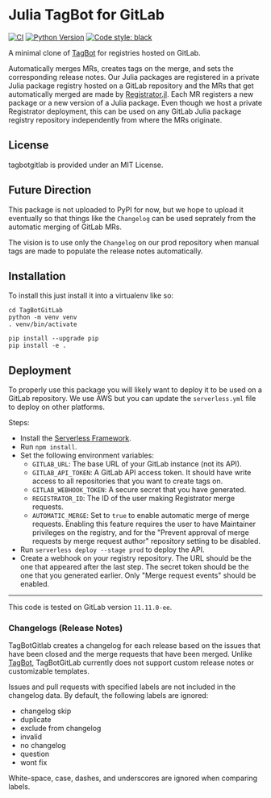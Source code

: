 # Julia TagBot for GitLab

[![CI](https://github.com/Invenia/TabBotGitlab/workflows/CI/badge.svg)](https://github.com/Invenia/DateSelectors.jl/actions?query=workflow%3ACI)
[![Python Version](https://img.shields.io/badge/python-3.7%20%7C%203.8-blue.svg)](https://www.python.org/)
[![Code style: black](https://img.shields.io/badge/code%20style-black-000000.svg)](https://github.com/ambv/black)

A minimal clone of [TagBot](https://github.com/JuliaRegistries/TagBot) for registries hosted on GitLab.

Automatically merges MRs, creates tags on the merge, and sets the corresponding release notes.
Our Julia packages are registered in a private Julia package registry hosted on a GitLab repository and the MRs that get automatically merged are made by [Registrator.jl](https://github.com/JuliaRegistries/Registrator.jl).
Each MR registers a new package or a new version of a Julia package.
Even though we host a private Registrator deployment, this can be used on any GitLab Julia package registry repository independently from where the MRs originate.

## License

tagbotgitlab is provided under an MIT License.

## Future Direction
This package is not uploaded to PyPI for now, but we hope to upload it eventually so that things like the `Changelog` can be used seprately from the automatic merging of GitLab MRs.

The vision is to use only the `Changelog` on our prod repository when manual tags are made to populate the release notes automatically.


## Installation
To install this just install it into a virtualenv like so:

```
cd TagBotGitLab
python -m venv venv
. venv/bin/activate

pip install --upgrade pip
pip install -e .
```

## Deployment

To properly use this package you will likely want to deploy it to be used on a GitLab repository.
We use AWS but you can update the `serverless.yml` file to deploy on other platforms.

Steps:
- Install the [Serverless Framework](https://serverless.com).
- Run `npm install`.
- Set the following environment variables:
  - `GITLAB_URL`: The base URL of your GitLab instance (not its API).
  - `GITLAB_API_TOKEN`: A GitLab API access token.
    It should have write access to all repositories that you want to create tags on.
  - `GITLAB_WEBHOOK_TOKEN`: A secure secret that you have generated.
  - `REGISTRATOR_ID`: The ID of the user making Registrator merge requests.
  - `AUTOMATIC_MERGE`: Set to `true` to enable automatic merge of merge requests.
    Enabling this feature requires the user to have Maintainer privileges on the registry, and for the "Prevent approval of merge requests by merge request author" repository setting to be disabled.
- Run `serverless deploy --stage prod` to deploy the API.
- Create a webhook on your registry repository.
  The URL should be the one that appeared after the last step.
  The secret token should be the one that you generated earlier.
  Only "Merge request events" should be enabled.

---

This code is tested on GitLab version `11.11.0-ee`.

### Changelogs (Release Notes)

TagBotGitlab creates a changelog for each release based on the issues that have been closed and the merge requests that have been merged. Unlike [TagBot](https://github.com/JuliaRegistries/TagBot), TagBotGitLab currently does not support custom release notes or customizable templates.

Issues and pull requests with specified labels are not included in the changelog data.
By default, the following labels are ignored:

- changelog skip
- duplicate
- exclude from changelog
- invalid
- no changelog
- question
- wont fix

White-space, case, dashes, and underscores are ignored when comparing labels.
